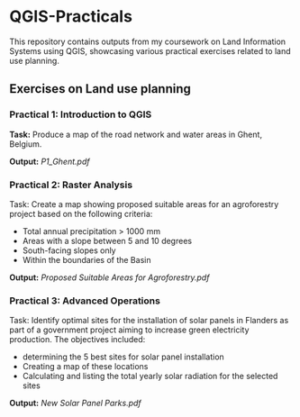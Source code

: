 # QGIS-Practicals
This repository contains outputs from my coursework on Land Information Systems using QGIS, showcasing various practical exercises related to land use planning. 

## Exercises on Land use planning 
### Practical 1: Introduction to QGIS
**Task:** Produce a map of the road network and water areas in Ghent, Belgium. 

**Output:** _P1_Ghent.pdf_  

### Practical 2: Raster Analysis 
Task: Create a map showing proposed suitable areas for an agroforestry project based on the following criteria: 
-	Total annual precipitation > 1000 mm 
-	Areas with a slope between 5 and 10 degrees
-	South-facing slopes only
-	Within the boundaries of the Basin

**Output:** _Proposed Suitable Areas for Agroforestry.pdf_

### Practical 3: Advanced Operations 
Task: Identify optimal sites for the installation of solar panels in Flanders as part of a government project aiming to increase green electricity production. 
The objectives included: 
- determining the 5 best sites for solar panel installation 
-	Creating a map of these locations 
-	Calculating and listing the total yearly solar radiation for the selected sites 

**Output:** _New Solar Panel Parks.pdf_

